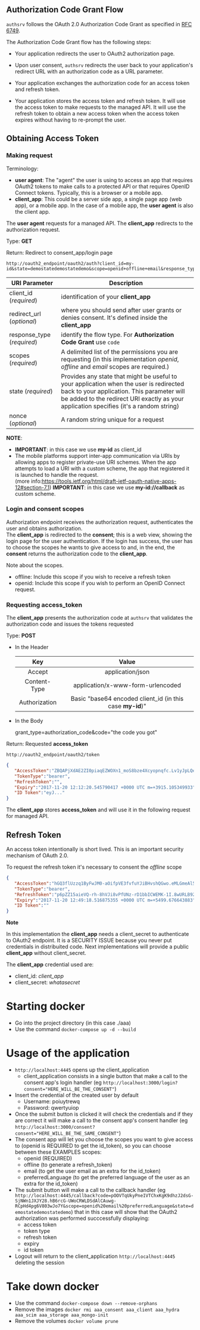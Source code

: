 ## Authorization Code Grant Flow

`authsrv` follows the OAuth 2.0 Authorization Code Grant as specified in [RFC 6749](https://tools.ietf.org/html/rfc6749#section-4.1).

The Authorization Code Grant flow has the following steps:

* Your application redirects the user to OAuth2 authorization page.

* Upon user consent, `authsrv` redirects the user back to your application's redirect URL with an authorization code as a URL parameter.

* Your application exchanges the authorization code for an access token and refresh token.

* Your application stores the access token and refresh token. It will use the access token to make requests to the managed API. It will use the refresh token to obtain a new access token when the access token expires without having to re-prompt the user.


## Obtaining Access Token

### Making request

Terminology:

* **user agent**: The "agent" the user is using to access an app that requires OAuth2 tokens to make calls to a protected API or that requires OpenID Connect tokens. Typically, this is a browser or a mobile app.
* **client_app**: This could be a server side app, a single page app (web app), or a mobile app. In the case of a mobile app, the **user agent** is also the client app.

The **user agent** requests for a managed API. The **client_app** redirects to the authorization request.

Type: **GET**

Return: Redirect to consent_app/login page

```http
http://oauth2_endpoint/oauth2/auth?client_id=my-id&state=demostatedemostatedemo&scope=openid+offline+email&response_type=code
```

| **URI Parameter**  | Description  |
|---|---|
| client_id (*required*) | identification of your **client\_app** |
| redirect_url (*optional*) | where you should send after user grants or denies consent. It's defined inside the **client\_app**  |
| response_type (*required*)  | identify the flow type. For **Authorization Code Grant** use `code`  |
| scopes (*required*) | A delimited list of the permissions you are requesting (in this implementation *openid*, *offline* and *email* scopes are required.) |
| state (*required*) | Provides any state that might be useful to your application when the user is redirected back to your application. This parameter will be added to the redirect URI exactly as your application specifies (it's a random string) |
| nonce (*optional*) | A random string unique for a request |

**NOTE**:
 
 * **IMPORTANT**: in this case we use **my-id** as client_id
 * The mobile platforms support inter-app communication via URIs by allowing apps to register private-use URI schemes. When the app attempts to load a URI with a custom scheme, the app that registered it is launched to handle the request.   
 (more info:https://tools.ietf.org/html/draft-ietf-oauth-native-apps-12#section-7.1)  **IMPORTANT**: in this case we use **my-id://callback** as custom scheme. 

### Login and consent scopes

Authorization endpoint receives the authorization request, authenticates the user and obtains authorization.  
The **client\_app** is redirected to the **consent**; this is a web view, showing the login page for the user authentication. If the login has success, the user has to choose the scopes he wants to give access to and, in the end, the **consent** returns the authorization code to the **client\_app**. 

Note about the scopes.

* offline: Include this scope if you wish to receive a refresh token
* openid: Include this scope if you wish to perform an OpenID Connect request.

### Requesting access_token

The **client\_app** presents the authorization code at `authsrv` that validates the authorization code and issues the tokens requested

Type: **POST**

- In the Header

    | **Key** | **Value** |
    | :-----: | :-------: |
    | Accept | application/json |
    | Content-Type | application/x-www-form-urlencoded |
    | Authorization | Basic "base64 encoded client_id (in this case **my-id**)" |
    
 - In the Body 
   
    grant_type=authorization_code&code="the code you got"

Return: Requested **access\_token**

```http
http://oauth2_endpoint/oauth2/token
```

```json
{  
   "AccessToken":"ZBQAPjXdAE2ZI0piaqEZWOXn1_moS8bze4Xcyopnqfc.Lv1yJpLQeXBxYDHuDAYCYAD0h2Ognax83Vbr-ta7a4U",
   "TokenType":"bearer",
   "RefreshToken":"",
   "Expiry":"2017-11-20 12:12:20.545790417 +0000 UTC m=+3915.105349933",
   "ID Token":"eyJ..."
}
```

The **client\_app** stores **access\_token** and will use it in the following request for managed API.

## Refresh Token

An access token intentionally is short lived. This is an important security mechanism of OAuth 2.0.

To request the refresh token it's necessary to consent the *offline* scope

```json
{  
   "AccessToken":"hGQ3flUzzq1ByFwJM0-aOifpVE3fvfuYJiBHvshQGwo.eMLGmeAl5KWw4UG1yIUYsgo8_Ud0wuJfvblyQAQcBB4",
   "TokenType":"bearer",
   "RefreshToken":"p6pZZ15aieVQ-rh-8hVJi8vPfUNz-rD1bbICWEMK-1I.8wURLB92eoQivieNSHUJdZe7KTiGoWudswTg4-wkbyc",
   "Expiry":"2017-11-20 12:49:18.516875355 +0000 UTC m=+5499.676643883",
   "ID Token":""
}
```

**Note**

In this implementation the **client\_app** needs a client_secret to authenticate to OAuth2 endpoint. 
It is a SECURITY ISSUE because you never put credentials in distribuited code. Next implementations will provide a public **client\_app** without client_secret.

The **client\_app** credential used are:
* client_id: *client\_app*
* client_secret: *whatasecret*

# Starting docker

- Go into the project directory (in this case ./aaa)
- Use the command `docker-compose up -d --build`

# Usage of the application

- `http://localhost:4445` opens up the client_application 
    - client_application consists in a single button that make a call to the consent app's login handler (eg `http://localhost:3000/login?consent="HERE_WILL_BE_THE_CONSENT"`)
- Insert the credential of the created user by default 
    - Username: poiuytrewq
    - Password: qwertyuiop
- Once the submit button is clicked it will check the credentials and if they are correct it will make a call to the consent app's consent handler (eg `http://localhost:3000/consent?consent="HERE_WILL_BE_THE_SAME_CONSENT"`)
- The consent app will let you choose the scopes you want to give access to (openid is REQUIRED to get the id_token), so you can choose between these EXAMPLES scopes:
    - openid (REQUIRED)
    - offline (to generate a refresh_token)
    - email (to get the user email as an extra for the id_token)
    - preferredLanguage (to get the preferred language of the user as an extra for the id_token)
- The submit button will make a call to the callback handler (eg `http://localhost:4445/callback?code=pOOVTqUkyPneIVTChxKgK9dhzJ2dsG-SjNWn1JXJY28.hB6rcG-UWoCRWLDSdAlCAuwg-RCpHd4pg6V803wJo7Y&scope=openid%20email%20preferredLanguage&state=demostatedemostatedemo`) that in this case will show that the OAuth2 authorization was performed succcessfully displaying:
    - access token
    - token type
    - refresh token
    - expiry
    - id token
- Logout will return to the client_application `http://localhost:4445` deleting the session

# Take down docker

- Use the command `docker-compose down --remove-orphans`
- Remove the images `docker rmi aaa_consent aaa_client aaa_hydra aaa_scim aaa_storage aaa_mongo-init`
- Remove the volumes `docker volume prune`


